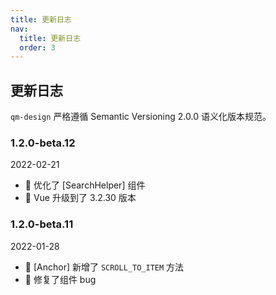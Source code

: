 ```yaml
---
title: 更新日志
nav:
  title: 更新日志
  order: 3
---
```


## 更新日志

`qm-design` 严格遵循 Semantic Versioning 2.0.0 语义化版本规范。

### 1.2.0-beta.12

2022-02-21

- 🎉 优化了 [SearchHelper] 组件
- 🌟 Vue 升级到了 3.2.30 版本

### 1.2.0-beta.11

2022-01-28

- 🎉 [Anchor] 新增了 `SCROLL_TO_ITEM` 方法
- 🌟 修复了组件 bug

